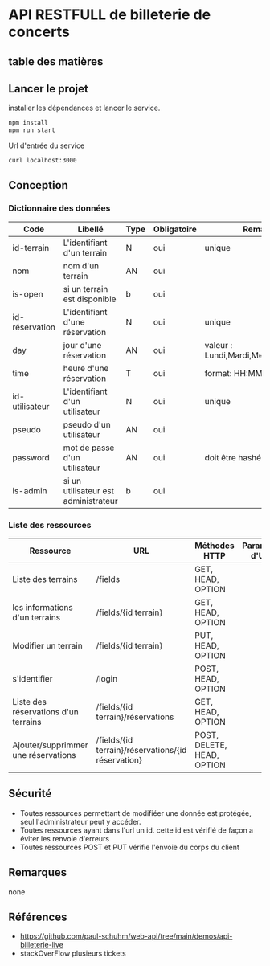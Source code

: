 # API RESTFULL de billeterie de concerts

## table des matières



## Lancer le projet

installer les dépendances et lancer le service.
~~~bash
npm install
npm run start
~~~

Url d'entrée du service
~~~bash
curl localhost:3000
~~~

## Conception

### Dictionnaire des données

| Code  | Libellé | Type | Obligatoire | Remarques/Contraintes |
| ------------- | ------------- | ------------- | ------------- | ------------- |
| id-terrain  | L'identifiant d'un terrain  | N | oui | unique |
| nom | nom d'un terrain  | AN | oui |  |
| is-open | si un terrain est disponible  | b | oui |  |
| id-réservation  | L'identifiant d'une réservation  | N | oui | unique |
| day | jour d'une réservation | AN | oui | valeur : Lundi,Mardi,Mercredi,Jeudi,Vendredi,Samedi |
| time | heure d'une réservation | T | oui | format: HH:MM |
| id-utilisateur  | L'identifiant d'un utilisateur  | N | oui | unique |
| pseudo | pseudo d'un utilisateur | AN | oui |  |
| password | mot de passe d'un utilisateur | AN | oui | doit être hashé |
| is-admin | si un utilisateur est administrateur | b | oui |  |

### Liste des ressources

| Ressource  | URL | Méthodes HTTP  | Paramètre d'URL | Commentaires |
| ------------- | ------------- | ------------- | ------------- | ------------- |
| Liste des terrains  | /fields  | GET, HEAD, OPTION  |   |   |
| les informations d'un terrains  | /fields/{id terrain}  | GET, HEAD, OPTION  |   |   |
| Modifier un terrain  | /fields/{id terrain}  | PUT, HEAD, OPTION  |   | PUT est réservée au admin  |
| s'identifier  | /login  | POST, HEAD, OPTION  |   |   |
| Liste des réservations d'un terrains  | /fields/{id terrain}/réservations  | GET, HEAD, OPTION  |   |   |
| Ajouter/supprimmer une réservations  | /fields/{id terrain}/réservations/{id réservation}  | POST, DELETE, HEAD, OPTION  |   | POST et DELETE réservée au admin   |

## Sécurité

- Toutes ressources permettant de modifiéer une donnée est protégée, seul l'administrateur peut y accéder.
- Toutes ressources ayant dans l'url un id. cette id est vérifié de façon a éviter les renvoie d'erreurs
- Toutes ressources POST et PUT vérifie l'envoie du corps du client

## Remarques

none

## Références

- https://github.com/paul-schuhm/web-api/tree/main/demos/api-billeterie-live
- stackOverFlow plusieurs tickets
